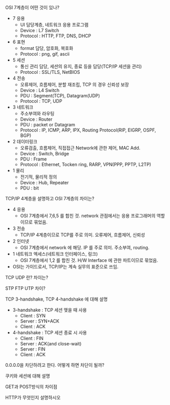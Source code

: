OSI 7계층이 어떤 것이 있나?
* 7 응용
    * UI 담당계층, 네트워크 응용 프로그램
    * Device : L7 Switch
    * Protocol : HTTP, FTP, DNS, DHCP
* 6 표현
    * format 담당, 암호화, 복호화
    * Protocol : png, gif, ascii
* 5 세션
    * 통신 관리 담당, 세션의 유지, 종료 등을 담당(TCP/IP 세션을 관리)
    * Protocol : SSL/TLS, NetBIOS
* 4 전송
    * 오류제어, 흐름제어, 분할 재조립, TCP 의 경우 신뢰성 보장
    * Device : L4 Switch
    * PDU : Segment(TCP), Datagram(UDP)
    * Protocol : TCP, UDP
* 3 네트워크
    * 주소부여와 라우팅
    * Device : Router
    * PDU : packet or Datagram
    * Protocol : IP, ICMP, ARP, IPX, Routing Protocol(RIP, EIGRP, OSPF, BGP)
* 2 데이터링크
    * 오류검출, 흐름제어, 직접접근 Network에 관한 제어, MAC Add.
    * Device : Switch, Bridge
    * PDU : Frame
    * Protocol : Ethernet, Tocken ring, RARP, VPN(PPP, PPTP, L2TP)
* 1 물리
    * 전기적, 물리적 정의
    * Device : Hub, Repeater
    * PDU : bit

TCP/IP 4계층을 설명하고 OSI 7계층의 차이는?
* 4 응용
    * OSI 7계층에서 7,6,5 를 합친 것. network 관점에서는 응용 프로그래머의 역할이므로 묶었음.
* 3 전송
    * TCP/IP 4계층이므로 TCP를 주로 의미. 오류제어, 흐름제어, 신뢰성
* 2 인터넷
    * OSI 7계층에서 network 에 해당. IP 를 주로 의미. 주소부여, routing.
* 1 네트워크 엑세스(네트워크 인터페이스, 링크)
    * OSI 7계층에서 1,2 를 합친 것. H/W Interface 에 관한 파트이므로 묶었음.
*  OSI는 가이드로서, TCP/IP는 계속 실무의 표준으로 쓰임.


TCP UDP 란? 차이는?

STP FTP UTP 차이?

TCP 3-handshake, TCP 4-handshake 에 대해 설명

* 3-handshake : TCP 세션 맺을 때 사용
    * Client : SYN
    * Server : SYN+ACK
    * Client : ACK
* 4-handshake : TCP 세션 종료 시 사용
    * Client : FIN
    * Server : ACK(and close-wait)
    * Server : FIN
    * Client : ACK


0.0.0.0을 차단하려고 한다. 어떻게 하면 차단이 될까?

쿠키와 세션에 대해 설명

GET과 POST방식의 차이점

HTTP가 무엇인지 설명하시오
